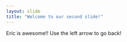 ```yaml
---
layout: slide
title: "Welcome to our second slide!"
---
```

Eric is awesome!!
Use the left arrow to go back!
